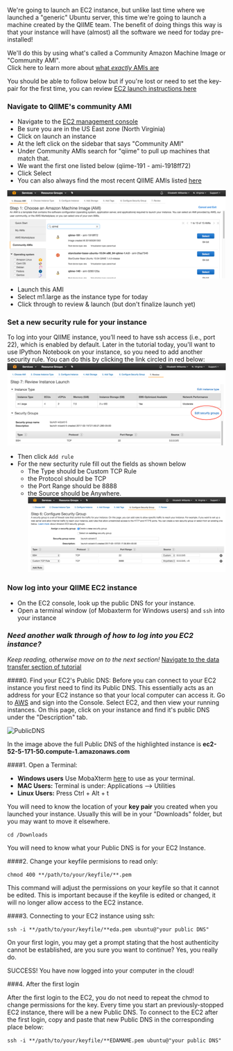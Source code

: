 
We're going to launch an EC2 instance, but unlike last time where we launched a "generic" Ubuntu server,
this time we're going to launch a machine created by the QIIME team.  The benefit of doing things this way
is that your instance will have (almost) all the software we need for today pre-installed!

We'll do this by using what's called a Community Amazon Machine Image or "Community AMI".  
Click here to learn more about [what *exactly* AMIs are](http://docs.aws.amazon.com/AWSEC2/latest/UserGuide/AMIs.html)

You should be able to follow below but if you're lost 
or need to set the key-pair for the first time, you can review [EC2 launch instructions here](http://angus.readthedocs.io/en/2016/amazon/index.html)

### Navigate to QIIME's community AMI
- Navigate to the [EC2 management console](https://console.aws.amazon.com/ec2/v2/home?region=us-east-1#LaunchInstanceWizard:)
- Be sure you are in the US East zone (North Virginia)
- Click on launch an instance
- At the left click on the sidebar that says "Community AMI"
- Under Community AMIs search for "qiime" to pull up machines that match that.  
- We want the first one listed below (qiime-191 - ami-1918ff72)
- Click Select
- You can also always find the most recent QIIME AMIs listed [here](http://qiime.org/home_static/dataFiles.html)

![Community AMI image](../img/qiime-ami-01.png)

- Launch this AMI
- Select m1.large as the instance type for today 
- Click through to review & launch  (but don't finalize launch yet)

### Set a new security rule for your instance 
To log into your QIIME instance, you’ll need to have ssh access (i.e., port 22), which is enabled by default.
Later in the tutorial today, you'll want to use IPython Notebook on your instance, so you need to add another security rule. You can do this by clicking the link circled in red below:
![Edit security rules](../img/qiime-ami-02.png)

- Then click `Add rule`
- For the new secturity rule fill out the fields as shown below
  - The Type should be Custom TCP Rule
  - the Protocol should be TCP
  - the Port Range should be 8888
  - the Source should be Anywhere.
![New security rule](../img/qiime-ami-03.png)

### Now log into your QIIME EC2 instance
- On the EC2 console, look up the public DNS for your instance.
- Open a terminal window (of Mobaxterm for Windows users) and `ssh` into your instance

### *Need another walk through of how to log into you EC2 instance?*
*Keep reading, otherwise move on to the next section!*
[Navigate to the data transfer section of tutorial](XX)

####0. Find your EC2's Public DNS:
Before you can connect to your EC2 instance you first need to find its Public DNS. This essentially acts as an address for your EC2 instance so that your local computer can access it. Go to [AWS](http://aws.amazon.com/) and sign into the Console. Select EC2, and then view your running instances. On this page, click on your instance and find it's public DNS under the "Description" tab.

![PublicDNS](https://github.com/ewilbanks/2015-tutorials/blob/master/img/EC2_Public_DNS.png?raw=true)

In the image above the full Public DNS of the highlighted instance is **ec2-52-5-171-50.compute-1.amazonaws.com**

####1. Open a Terminal:
- **Windows users** Use MobaXterm [here](http://mobaxterm.mobatek.net/download.html) to use as your terminal. 
- **MAC Users:** Terminal is under: Applications --> Utilities
- **Linux Users:** Press Ctrl + Alt + t

You will need to know the location of your **key pair** you created when you launched your instance.  Usually this will be in your "Downloads" folder, but you may want to move it elsewhere.
 
```
cd /Downloads
```

You will need to know what your Public DNS is for your EC2 Instance.

####2. Change your keyfile permisions to read only:

```
chmod 400 **/path/to/your/keyfile/**.pem
```
This command will adjust the permissions on your keyfile so that it cannot be edited. This is important because if the keyfile is edited or changed, it will no longer allow access to the EC2 instance.

####3. Connecting to your EC2 instance using ssh:

```
ssh -i **/path/to/your/keyfile/**eda.pem ubuntu@"your public DNS"
```



On your first login, you may get a prompt stating that the host authenticity cannot be established, are you sure you want to continue?  Yes, you really do.

SUCCESS! You have now logged into your computer in the cloud!

###4. After the first login

After the first login to the EC2, you do not need to repeat the chmod to change permissions for the key.
Every time you start an previously-stopped EC2 instance, there will be a new Public DNS.  To connect to the EC2 after the first login, copy and paste that new Public DNS in the corresponding place below:

```
ssh -i **/path/to/your/keyfile/**EDAMAME.pem ubuntu@"your public DNS"
```
